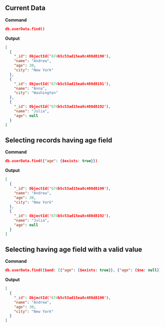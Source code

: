 ## Current Data

**Command**
```json
db.userData.find()
```
**Output**
```json
[
  {
    "_id": ObjectId('674b5c53ad15ea8c480d8190'),
    "name": "Andrew",
    "age": 30,
    "city": "New York"
  },
  {
    "_id": ObjectId('674b5c53ad15ea8c480d8191'),
    "name": "Anna",
    "city": "Washington"
  },
  {
    "_id": ObjectId('674b5c53ad15ea8c480d8192'),
    "name": "Julia",
    "age": null
  }
]
```

## Selecting records having age field

**Command**
```json
db.userData.find({"age": {$exists: true}})
```
**Output**
```json
[
  {
    "_id": ObjectId('674b5c53ad15ea8c480d8190'),
    "name": "Andrew",
    "age": 30,
    "city": "New York"
  },
  {
    "_id": ObjectId('674b5c53ad15ea8c480d8192'),
    "name": "Julia",
    "age": null
  }
]
  ```
  
## Selecting having age field with a valid value

**Command**
```json
db.userData.find({$and: [{"age": {$exists: true}}, {"age": {$ne: null}}] })
```
**Output**
```json
[
  {
    "_id": ObjectId('674b5c53ad15ea8c480d8190'),
    "name": "Andrew",
    "age": 30,
    "city": "New York"
  }
]
  ```
